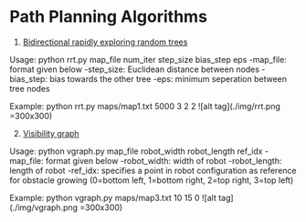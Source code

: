 # Path Planning Algorithms

1. [Bidirectional rapidly exploring random trees](https://en.wikipedia.org/wiki/Rapidly-exploring_random_tree)

Usage: python rrt.py map_file num_iter step_size bias_step eps
-map_file: format given below
-step_size: Euclidean distance between nodes
-bias_step: bias towards the other tree
-eps: minimum seperation between tree nodes

Example: python rrt.py maps/map1.txt 5000 3 2 2
![alt tag](./img/rrt.png =300x300)

2. [Visibility graph](https://en.wikipedia.org/wiki/Visibility_graph)

Usage: python vgraph.py map_file robot_width robot_length ref_idx
-map_file: format given below
-robot_width: width of robot
-robot_length: length of robot
-ref_idx: specifies a point in robot configuration as reference for obstacle growing 
(0=bottom left, 1=bottom right, 2=top right, 3=top left)

Example: python vgraph.py maps/map3.txt 10 15 0
![alt tag](./img/vgraph.png =300x300)